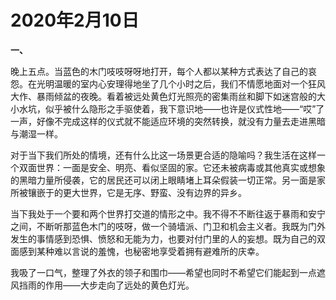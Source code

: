 # 2020年2月10日


**一、**

晚上五点。当蓝色的木门吱吱呀呀地打开，每个人都以某种方式表达了自己的哀怨。在光明温暖的室内心安理得地坐了几个小时之后，我们不情愿地面对一个狂风大作、暴雨倾盆的夜晚。看着被远处黄色灯光照亮的密集雨丝和脚下如迷宫般的大小水坑，似乎被什么隐形之手驱使着，我下意识地——也许是仪式性地——“哎”了一声，好像不完成这样的仪式就不能适应环境的突然转换，就没有力量去走进黑暗与潮湿一样。

对于当下我们所处的情境，还有什么比这一场景更合适的隐喻吗？我生活在这样一个双面世界：一面是安全、明亮、看似坚固的家。它还未被病毒或其他真实或想象的黑暗力量所侵袭，它的居民还可以闭上眼睛堵上耳朵假装一切正常。另一面是家所被镶嵌于的更大世界，它是无序、野蛮、没有边界的异乡。

当下我处于一个要和两个世界打交道的情形之中。我不得不不断往返于暴雨和安宁之间，不断听那蓝色木门的吱呀，做一个骑墙派、门卫和机会主义者。我既为门外发生的事情感到恐惧、愤怒和无能为力，也要对付门里的人的妄想。既为自己的双面感到某种难以言说的羞愧，也秘密地享受着拥有避难所的庆幸。

我吸了一口气，整理了外衣的领子和围巾——希望也同时不希望它们能起到一点遮风挡雨的作用——大步走向了远处的黄色灯光。
